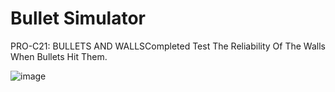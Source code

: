 # Bullet Simulator

PRO-C21: BULLETS AND WALLSCompleted
Test The Reliability Of The Walls When Bullets Hit Them.

![image](https://user-images.githubusercontent.com/72172315/122835122-d0e12500-d2bd-11eb-92c4-c31942fe74f8.png)
